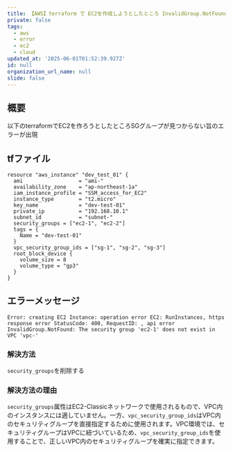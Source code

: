 ```yaml
---
title: 【AWS】terraform で EC2を作成しようとしたところ InvalidGroup.NotFound が出る
private: false
tags:
  - aws
  - error
  - ec2
  - cloud
updated_at: '2025-06-01T01:52:39.927Z'
id: null
organization_url_name: null
slide: false
---
```


## 概要

以下のterraformでEC2を作ろうとしたところSGグループが見つからない旨のエラーが出現

## tfファイル
```
resource "aws_instance" "dev_test_01" {
  ami                  = "ami-"
  availability_zone    = "ap-northeast-1a"
  iam_instance_profile = "SSM_access_for_EC2"
  instance_type        = "t2.micro"
  key_name             = "dev-test-01"
  private_ip           = "192.168.10.1"
  subnet_id            = "subnet-"
  security_groups = ["ec2-1", "ec2-2"]
  tags = {
    Name = "dev-test-01"
  }
  vpc_security_group_ids = ["sg-1", "sg-2", "sg-3"]
  root_block_device {
    volume_size = 8
    volume_type = "gp3"
  }
}
```

## エラーメッセージ
```
Error: creating EC2 Instance: operation error EC2: RunInstances, https response error StatusCode: 400, RequestID: , api error InvalidGroup.NotFound: The security group 'ec2-1' does not exist in VPC 'vpc-'
```

### 解決方法

`security_groups`を削除する

### 解決方法の理由

`security_groups`属性はEC2-Classicネットワークで使用されるもので、VPC内のインスタンスには適していません。一方、`vpc_security_group_ids`はVPC内のセキュリティグループを直接指定するために使用されます。VPC環境では、セキュリティグループはVPCに紐づいているため、`vpc_security_group_ids`を使用することで、正しいVPC内のセキュリティグループを確実に指定できます。